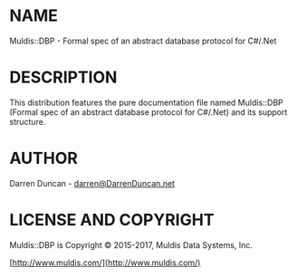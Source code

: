 # NAME

Muldis::DBP -
Formal spec of an abstract database protocol for C#/.Net

# DESCRIPTION

This distribution features the pure documentation file named
Muldis::DBP (Formal spec of an abstract database protocol for C#/.Net)
and its support structure.

# AUTHOR

Darren Duncan - darren@DarrenDuncan.net

# LICENSE AND COPYRIGHT

Muldis::DBP is Copyright © 2015-2017, Muldis Data Systems, Inc.

[http://www.muldis.com/](http://www.muldis.com/)
